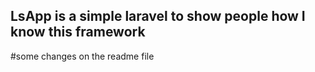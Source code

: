  ## LsApp is a simple laravel to show people how I know this framework

 #some changes on the readme file